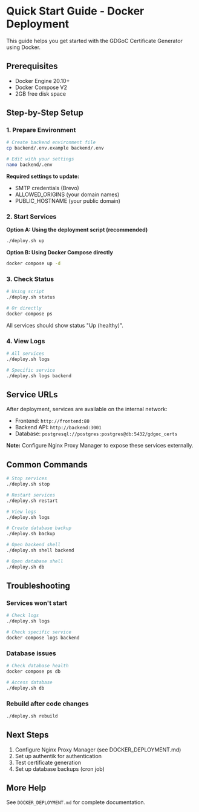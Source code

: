 # Quick Start Guide - Docker Deployment

This guide helps you get started with the GDGoC Certificate Generator using Docker.

## Prerequisites

- Docker Engine 20.10+
- Docker Compose V2
- 2GB free disk space

## Step-by-Step Setup

### 1. Prepare Environment

```bash
# Create backend environment file
cp backend/.env.example backend/.env

# Edit with your settings
nano backend/.env
```

**Required settings to update:**
- SMTP credentials (Brevo)
- ALLOWED_ORIGINS (your domain names)
- PUBLIC_HOSTNAME (your public domain)

### 2. Start Services

**Option A: Using the deployment script (recommended)**
```bash
./deploy.sh up
```

**Option B: Using Docker Compose directly**
```bash
docker compose up -d
```

### 3. Check Status

```bash
# Using script
./deploy.sh status

# Or directly
docker compose ps
```

All services should show status "Up (healthy)".

### 4. View Logs

```bash
# All services
./deploy.sh logs

# Specific service
./deploy.sh logs backend
```

## Service URLs

After deployment, services are available on the internal network:

- Frontend: `http://frontend:80`
- Backend API: `http://backend:3001`
- Database: `postgresql://postgres:postgres@db:5432/gdgoc_certs`

**Note:** Configure Nginx Proxy Manager to expose these services externally.

## Common Commands

```bash
# Stop services
./deploy.sh stop

# Restart services
./deploy.sh restart

# View logs
./deploy.sh logs

# Create database backup
./deploy.sh backup

# Open backend shell
./deploy.sh shell backend

# Open database shell
./deploy.sh db
```

## Troubleshooting

### Services won't start
```bash
# Check logs
./deploy.sh logs

# Check specific service
docker compose logs backend
```

### Database issues
```bash
# Check database health
docker compose ps db

# Access database
./deploy.sh db
```

### Rebuild after code changes
```bash
./deploy.sh rebuild
```

## Next Steps

1. Configure Nginx Proxy Manager (see DOCKER_DEPLOYMENT.md)
2. Set up authentik for authentication
3. Test certificate generation
4. Set up database backups (cron job)

## More Help

See `DOCKER_DEPLOYMENT.md` for complete documentation.
